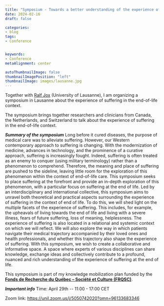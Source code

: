 ```yaml
---
title: "Symposium - Towards a better understanding of the experience of suffering in the end-of-life context"
date: 2024-02-16
draft: false

categories:
- blog
tags: 
- Conference


keywords:
- Conference
metaAlignment: center

autoThumbnailImage: false
thumbnailImagePosition: "left"
thumbnailImage: images/lausanne.jpg
---
```

 Together with [Ralf Jox](https://www.chuv.ch/en/cspg/cspg-home/about-us/our-staff/ralf-j-jox) (University of Lausanne), I am organizing a symposium in Lausanne about the experience of suffering in the end-of-life context. 

<!--more-->

The symposium brings together researchers and clinicians from Canada, the Netherlands, and Switzerland to talk about the experience of suffering in the end-of-life context. 

***Summary of the symposium***
Long before it cured diseases, the purpose of medical care was to alleviate suffering. However, our Western contemporary approach to suffering is changing. With the modernization of medicine, advances in technology, and the prominence of a curative approach, suffering is increasingly fought. Indeed, suffering is often treated as an enemy to conquer (using military terminology) rather than a phenomenon to comprehend. Therefore, the meaning and place of suffering are pushed to the sideline, leaving little room for the exploration of this phenomenon within the context of end-of-life care.
This symposium seeks to place suffering at the forefront and provide an in-depth exploration of this phenomenon, with a particular focus on suffering at the end of life. Led by an interdisciplinary and international collective, this symposium aims to unravel both theoretical and practical aspects surrounding the experience of suffering in the context of end of life.
To do this, we will shed light on the multiple facets of the experience of suffering. This includes, for example, the upheavals of living towards the end of life and living with a severe illness, fears of future suffering, loss of meaning, helplessness. The experience of suffering is also located in a relational and systemic context on which we will reflect. We will also explore the way in which patients navigate their medical trajectory accompanied by their loved ones and health professionals, and whether this trajectory also shape the experience of suffering.
With this symposium, we wish to create a collaborative and informative space. A space where experts of various disciplines can share knowledge, exchange ideas and collectively contribute to a profound, nuanced and rich understanding of the experience of suffering at the end of life.

This symposium is part of my knowledge mobilization plan funded by the [**Fonds de Recherche du Québec – Société et Culture (FRQSC)**](https://frq.gouv.qc.ca/en/society-and-culture/).

***Important info***
Time: April 29th -- 11:00 - 17:00 CET

Zoom link: https://unil.zoom.us/j/5050742020?omn=96133683346


